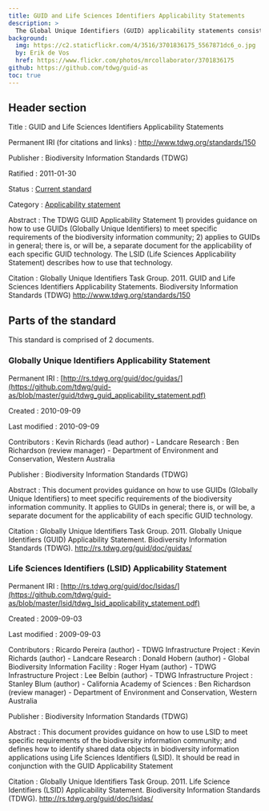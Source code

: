 ```yaml
---
title: GUID and Life Sciences Identifiers Applicability Statements
description: >
  The Global Unique Identifiers (GUID) applicability statements consist of an applicability statement on the use of GUIDs for the biodiversity information community in general ([Richards 2010]({static}tdwg_guid_applicability_statement.pdf)) and the use of Life Science Identifiers (LSID) in specific ([Pereira et al. 2009]({static}tdwg_lsid_applicability_statement.pdf)).
background:
  img: https://c2.staticflickr.com/4/3516/3701836175_5567871dc6_o.jpg
  by: Erik de Vos
  href: https://www.flickr.com/photos/mrcollaborator/3701836175
github: https://github.com/tdwg/guid-as
toc: true
---
```


## Header section

Title
: GUID and Life Sciences Identifiers Applicability Statements

Permanent IRI (for citations and links)
: <http://www.tdwg.org/standards/150>

Publisher
: Biodiversity Information Standards (TDWG)

Ratified
: 2011-01-30

Status
: [Current standard](/standards/status-and-categories/#status)

Category
: [Applicability statement](/standards/status-and-categories/#category)

Abstract
: The TDWG GUID Applicability Statement 1) provides guidance on how to use GUIDs (Globally Unique Identifiers) to meet specific requirements of the biodiversity information community; 2) applies to GUIDs in general; there is, or will be, a separate document for the applicability of each specific GUID technology. The LSID (Life Sciences Applicability Statement) describes how to use that technology.

Citation
: Globally Unique Identifiers Task Group. 2011. GUID and Life Sciences Identifiers Applicability Statements. Biodiversity Information Standards (TDWG) <http://www.tdwg.org/standards/150>

## Parts of the standard

This standard is comprised of 2 documents.

### Globally Unique Identifiers Applicability Statement

Permanent IRI
: [http://rs.tdwg.org/guid/doc/guidas/](https://github.com/tdwg/guid-as/blob/master/guid/tdwg_guid_applicability_statement.pdf)

Created
: 2010-09-09

Last modified
: 2010-09-09

Contributors
: Kevin Richards (lead author) - Landcare Research
: Ben Richardson (review manager) - Department of Environment and Conservation, Western Australia

Publisher
: Biodiversity Information Standards (TDWG)

Abstract
: This document provides guidance on how to use GUIDs (Globally Unique Identifiers) to meet specific requirements of the biodiversity information community. It applies to GUIDs in general; there is, or will be, a separate document for the applicability of each specific GUID technology.

Citation
: Globally Unique Identifiers Task Group. 2011. Globally Unique Identifiers (GUID) Applicability Statement. Biodiversity Information Standards (TDWG). <http://rs.tdwg.org/guid/doc/guidas/>


### Life Sciences Identifiers (LSID) Applicability Statement

Permanent IRI
: [http://rs.tdwg.org/guid/doc/lsidas/](https://github.com/tdwg/guid-as/blob/master/lsid/tdwg_lsid_applicability_statement.pdf)

Created
: 2009-09-03

Last modified
: 2009-09-03

Contributors
: Ricardo Pereira (author) - TDWG Infrastructure Project
: Kevin Richards (author) - Landcare Research
: Donald Hobern (author) - Global Biodiversity Information Facility
: Roger Hyam (author) - TDWG Infrastructure Project
: Lee Belbin (author) - TDWG Infrastructure Project
: Stanley Blum (author) - California Academy of Sciences
: Ben Richardson (review manager) - Department of Environment and Conservation, Western Australia

Publisher
: Biodiversity Information Standards (TDWG)

Abstract
: This document provides guidance on how to use LSID to meet specific requirements of the biodiversity information community; and defines how to identify shared data objects in biodiversity information applications using Life Sciences Identifiers (LSID). It should be read in conjunction with the GUID Applicability Statement

Citation
: Globally Unique Identifiers Task Group. 2011. Life Science Identifiers (LSID) Applicability Statement. Biodiversity Information Standards (TDWG). <http://rs.tdwg.org/guid/doc/lsidas/>
